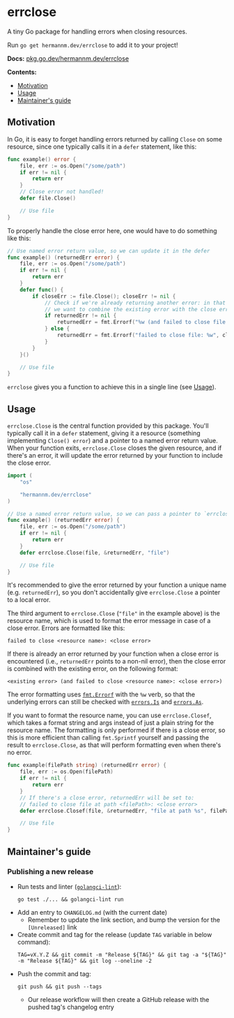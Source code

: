 # errclose

A tiny Go package for handling errors when closing resources.

Run `go get hermannm.dev/errclose` to add it to your project!

**Docs:** [pkg.go.dev/hermannm.dev/errclose](https://pkg.go.dev/hermannm.dev/errclose)

**Contents:**

- [Motivation](#motivation)
- [Usage](#usage)
- [Maintainer's guide](#maintainers-guide)

## Motivation

In Go, it is easy to forget handling errors returned by calling `Close` on some resource, since one
typically calls it in a `defer` statement, like this:

<!-- @formatter:off -->
```go
func example() error {
	file, err := os.Open("/some/path")
	if err != nil {
		return err
	}
	// Close error not handled!
	defer file.Close()

	// Use file
}
```
<!-- @formatter:on -->

To properly handle the close error here, one would have to do something like this:

<!-- @formatter:off -->
```go
// Use named error return value, so we can update it in the defer
func example() (returnedErr error) {
	file, err := os.Open("/some/path")
	if err != nil {
		return err
	}
	defer func() {
		if closeErr := file.Close(); closeErr != nil {
			// Check if we're already returning another error: in that case,
			// we want to combine the existing error with the close error
			if returnedErr != nil {
				returnedErr = fmt.Errorf("%w (and failed to close file: %w)", returnedErr, closeErr)
			} else {
				returnedErr = fmt.Errorf("failed to close file: %w", closeErr)
			}
		}
	}()

	// Use file
}
```
<!-- @formatter:on -->

`errclose` gives you a function to achieve this in a single line (see [Usage](#usage)).

## Usage

`errclose.Close` is the central function provided by this package. You'll typically call it in a
`defer` statement, giving it a resource (something implementing `Close() error`) and a pointer to a
named error return value. When your function exits, `errclose.Close` closes the given resource, and
if there's an error, it will update the error returned by your function to include the close error.

<!-- @formatter:off -->
```go
import (
	"os"

	"hermannm.dev/errclose"
)

// Use a named error return value, so we can pass a pointer to `errclose.Close`
func example() (returnedErr error) {
	file, err := os.Open("/some/path")
	if err != nil {
		return err
	}
	defer errclose.Close(file, &returnedErr, "file")

	// Use file
}
```
<!-- @formatter:on -->

It's recommended to give the error returned by your function a unique name (e.g. `returnedErr`), so
you don't accidentally give `errclose.Close` a pointer to a local error.

The third argument to `errclose.Close` (`"file"` in the example above) is the resource name, which
is used to format the error message in case of a close error. Errors are formatted like this:

```
failed to close <resource name>: <close error>
```

If there is already an error returned by your function when a close error is encountered (i.e.,
`returnedErr` points to a non-nil error), then the close error is combined with the existing error,
on the following format:

```
<existing error> (and failed to close <resource name>: <close error>)
```

The error formatting uses [`fmt.Errorf`](https://pkg.go.dev/fmt#Errorf) with the `%w` verb, so that
the underlying errors can still be checked with [`errors.Is`](https://pkg.go.dev/errors#Is) and
[`errors.As`](https://pkg.go.dev/errors#As).

If you want to format the resource name, you can use `errclose.Closef`, which takes a format string
and args instead of just a plain string for the resource name. The formatting is only performed if
there is a close error, so this is more efficient than calling `fmt.Sprintf` yourself and passing
the result to `errclose.Close`, as that will perform formatting even when there's no error.

<!-- @formatter:off -->
```go
func example(filePath string) (returnedErr error) {
	file, err := os.Open(filePath)
	if err != nil {
		return err
	}
	// If there's a close error, returnedErr will be set to:
	// failed to close file at path <filePath>: <close error>
	defer errclose.Closef(file, &returnedErr, "file at path %s", filePath)

	// Use file
}
```
<!-- @formatter:on -->

## Maintainer's guide

### Publishing a new release

- Run tests and linter ([`golangci-lint`](https://golangci-lint.run/)):
  ```
  go test ./... && golangci-lint run
  ```
- Add an entry to `CHANGELOG.md` (with the current date)
    - Remember to update the link section, and bump the version for the `[Unreleased]` link
- Create commit and tag for the release (update `TAG` variable in below command):
  ```
  TAG=vX.Y.Z && git commit -m "Release ${TAG}" && git tag -a "${TAG}" -m "Release ${TAG}" && git log --oneline -2
  ```
- Push the commit and tag:
  ```
  git push && git push --tags
  ```
    - Our release workflow will then create a GitHub release with the pushed tag's changelog entry
